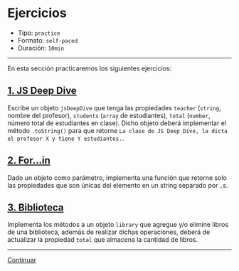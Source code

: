 # Ejercicios

* Tipo: `practice`
* Formato: `self-paced`
* Duración: `10min`

***

En esta sección practicaremos los siguientes ejercicios:

## [1. JS Deep Dive](https://github.com/Laboratoria/ec-js-deep-dive-exercises/blob/data-structures/data-structures/00-jsdd.js)

Escribe un objeto `jsDeepDive` que tenga las propiedades `teacher` (`string`,
nombre del profesor), `students` (`array` de estudiantes), `total` (`number`,
número total de estudiantes en clase). Dicho objeto deberá implementar el método
`.toString()` para que retorne `La clase de JS Deep Dive, la dicta el profesor X
y tiene Y estudiantes.`.

## [2. For...in](https://github.com/Laboratoria/ec-js-deep-dive-exercises/blob/data-structures/data-structures/01-for-in.js)

Dado un objeto como parámetro, implementa una función que retorne solo las
propiedades que son únicas del elemento en un string separado por `,`s.

## [3. Biblioteca](https://github.com/Laboratoria/ec-js-deep-dive-exercises/blob/data-structures/data-structures/02-library.js)

Implementa los métodos a un objeto `library` que agregue y/o elimine libros de
una biblioteca, además de realizar dichas operaciones, deberá de actualizar la
propiedad `total` que almacena la cantidad de libros.

***

[Continuar](03-arrays.md)
